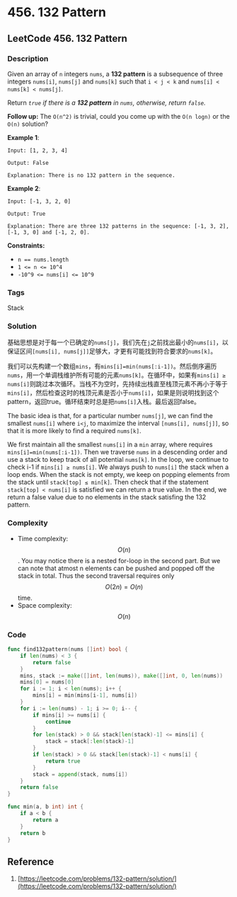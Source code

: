 # 456. 132 Pattern

## LeetCode **456. 132 Pattern**

### Description

Given an array of `n` integers `nums`, a **132 pattern** is a subsequence of three integers `nums[i]`, `nums[j]` and `nums[k]` such that `i < j < k` and `nums[i] < nums[k] < nums[j]`.

Return _`true` if there is a **132 pattern** in `nums`, otherwise, return `false`._

**Follow up:** The `O(n^2)` is trivial, could you come up with the `O(n logn)` or the `O(n)` solution?

**Example 1**:

```text
Input: [1, 2, 3, 4]

Output: False

Explanation: There is no 132 pattern in the sequence.
```

**Example 2**:

```text
Input: [-1, 3, 2, 0]

Output: True

Explanation: There are three 132 patterns in the sequence: [-1, 3, 2], [-1, 3, 0] and [-1, 2, 0].
```

**Constraints:**

* `n == nums.length`
* `1 <= n <= 10^4`
* `-10^9 <= nums[i] <= 10^9`

### Tags

Stack

### Solution

基础思想是对于每一个已确定的`nums[j]`，我们先在`j`之前找出最小的`nums[i]`，以保证区间`[nums[i], nums[j]]`足够大，才更有可能找到符合要求的`nums[k]`。

我们可以先构建一个数组`mins`，有`mins[i]=min(nums[:i-1])`。然后倒序遍历`nums`，用一个单调栈维护所有可能的元素`nums[k]`。在循环中，如果有`mins[i] ≥ nums[i]`则跳过本次循环。当栈不为空时，先持续出栈直至栈顶元素不再小于等于`mins[i]`，然后检查这时的栈顶元素是否小于`nums[i]`，如果是则说明找到这个pattern，返回true。循环结束时总是把`nums[i]`入栈。最后返回false。

The basic idea is that, for a particular number `nums[j]`, we can find the smallest `nums[i]` where `i<j`, to maximize the interval `[nums[i], nums[j]]`, so that it is more likely to find a required `nums[k]`.

We first maintain all the smallest `nums[i]` in a `min` array, where requires `mins[i]=min(nums[:i-1])`. Then we traverse `nums` in a descending order and use a stack to keep track of all potential `nums[k]`. In the loop, we continue to check i-1 if `mins[i] ≥ nums[i]`. We always push to `nums[i]` the stack when a loop ends. When the stack is not empty, we keep on popping elements from the stack until `stack[top] ≤ min[k]`. Then check that if the statement `stack[top] < nums[i]` is satisfied we can return a true value. In the end, we return a false value due to no elements in the stack satisfing the 132 pattern.

### Complexity

* Time complexity: $$O(n)$$. You may notice there is a nested for-loop in the second part. But we can note that atmost n elements can be pushed and popped off the stack in total. Thus the second traversal requires only $$O(2n)=O(n)$$ time.
* Space complexity: $$O(n)$$

### Code

```go
func find132pattern(nums []int) bool {
	if len(nums) < 3 {
		return false
	}
	mins, stack := make([]int, len(nums)), make([]int, 0, len(nums))
	mins[0] = nums[0]
	for i := 1; i < len(nums); i++ {
		mins[i] = min(mins[i-1], nums[i])
	}
	for i := len(nums) - 1; i >= 0; i-- {
		if mins[i] >= nums[i] {
			continue
		}
		for len(stack) > 0 && stack[len(stack)-1] <= mins[i] {
			stack = stack[:len(stack)-1]
		}
		if len(stack) > 0 && stack[len(stack)-1] < nums[i] {
			return true
		}
		stack = append(stack, nums[i])
	}
	return false
}

func min(a, b int) int {
	if a < b {
		return a
	}
	return b
}
```

## Reference

1. [https://leetcode.com/problems/132-pattern/solution/](https://leetcode.com/problems/132-pattern/solution/)

